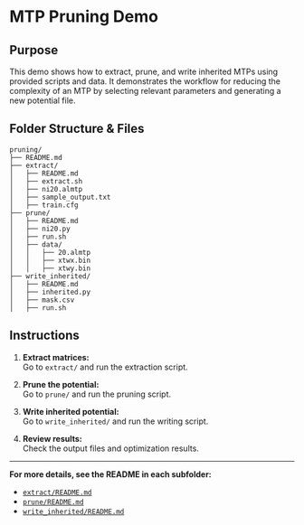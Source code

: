 <!-- This README was in part generated by AI. -->

# MTP Pruning Demo

## Purpose

This demo shows how to extract, prune, and write inherited MTPs using provided scripts and data. It demonstrates the workflow for reducing the complexity of an MTP by selecting relevant parameters and generating a new potential file.

## Folder Structure & Files

```
pruning/
├── README.md
├── extract/
│   ├── README.md
│   ├── extract.sh
│   ├── ni20.almtp
│   ├── sample_output.txt
│   ├── train.cfg
├── prune/
│   ├── README.md
│   ├── ni20.py
│   ├── run.sh
│   ├── data/
│   │   ├── 20.almtp
│   │   ├── xtwx.bin
│   │   ├── xtwy.bin
├── write_inherited/
│   ├── README.md
│   ├── inherited.py
│   ├── mask.csv
│   ├── run.sh
```

## Instructions

1. **Extract matrices:**  
   Go to `extract/` and run the extraction script.

2. **Prune the potential:**  
   Go to `prune/` and run the pruning script.

3. **Write inherited potential:**  
   Go to `write_inherited/` and run the writing script.

4. **Review results:**  
   Check the output files and optimization results.

---

**For more details, see the README in each subfolder:**

- [`extract/README.md`](extract/README.md)
- [`prune/README.md`](prune/README.md)
- [`write_inherited/README.md`](write_inherited/README.md)
